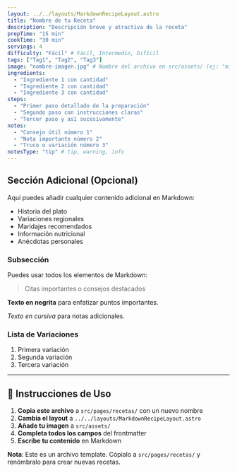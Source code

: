 ```yaml
---
layout: ../../layouts/MarkdownRecipeLayout.astro
title: "Nombre de tu Receta"
description: "Descripción breve y atractiva de la receta"
prepTime: "15 min"
cookTime: "30 min"
servings: 4
difficulty: "Fácil" # Fácil, Intermedio, Difícil
tags: ["Tag1", "Tag2", "Tag3"]
image: "nombre-imagen.jpg" # Nombre del archivo en src/assets/ (ej: "mi-receta.jpg")
ingredients:
  - "Ingrediente 1 con cantidad"
  - "Ingrediente 2 con cantidad"
  - "Ingrediente 3 con cantidad"
steps:
  - "Primer paso detallado de la preparación"
  - "Segundo paso con instrucciones claras"
  - "Tercer paso y así sucesivamente"
notes:
  - "Consejo útil número 1"
  - "Nota importante número 2"
  - "Truco o variación número 3"
notesType: "tip" # tip, warning, info
---
```


## Sección Adicional (Opcional)

Aquí puedes añadir cualquier contenido adicional en Markdown:

- Historia del plato
- Variaciones regionales
- Maridajes recomendados
- Información nutricional
- Anécdotas personales

### Subsección

Puedes usar todos los elementos de Markdown:

> Citas importantes o consejos destacados

**Texto en negrita** para enfatizar puntos importantes.

*Texto en cursiva* para notas adicionales.

### Lista de Variaciones

1. Primera variación
2. Segunda variación
3. Tercera variación

---

## 📝 Instrucciones de Uso

1. **Copia este archivo** a `src/pages/recetas/` con un nuevo nombre
2. **Cambia el layout** a `../../layouts/MarkdownRecipeLayout.astro`
3. **Añade tu imagen** a `src/assets/`
4. **Completa todos los campos** del frontmatter
5. **Escribe tu contenido** en Markdown

**Nota**: Este es un archivo template. Cópialo a `src/pages/recetas/` y renómbralo para crear nuevas recetas.